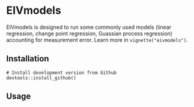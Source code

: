 # EIVmodels 


EIVmodels is designed to run some commonly used models (linear regression, change point regression, Guassian process regression) accounting for measurement error. Learn more in `vignette("eivmodels")`.

## Installation


```
# Install development version from Github
devtools::install_github()
```



## Usage

